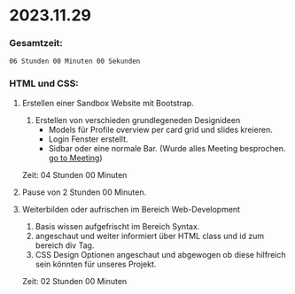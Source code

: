 # 2023.11.29

### Gesamtzeit:
    06 Stunden 00 Minuten 00 Sekunden

### HTML und CSS:

1. Erstellen einer Sandbox Website mit Bootstrap. 
    1. Erstellen von verschieden grundlegeneden Designideen
        - Models für Profile overview per card grid und slides kreieren.
        - Login Fenster erstellt. 
        - Sidbar oder eine normale Bar.
        (Wurde alles Meeting besprochen. [go to Meeting](Projectmanagement/Mettings/2023.11.2.md))

    Zeit: 04 Stunden 00 Minuten

2. Pause von 2 Stunden 00 Minuten.


3.  Weiterbilden oder aufrischen im Bereich Web-Development
    1. Basis wissen aufgefrischt im Bereich Syntax. 
    2. angeschaut und weiter informiert über HTML class und id zum bereich div Tag.
    3. CSS Design Optionen angeschaut und abgewogen ob diese hilfreich sein könnten für unseres Projekt.

    Zeit: 02 Stunden 00 Minuten
